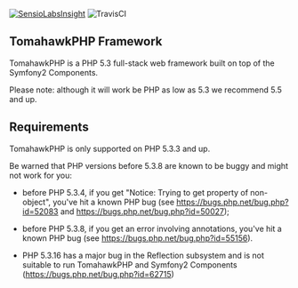 [![SensioLabsInsight](https://insight.sensiolabs.com/projects/85348a82-45a1-4ab4-ab32-62eddef3d82f/small.png)](https://insight.sensiolabs.com/projects/85348a82-45a1-4ab4-ab32-62eddef3d82f)
![TravisCI](https://travis-ci.org/tomahawkphp/framework.svg?branch=master)

TomahawkPHP Framework
-----------------

TomahawkPHP is a PHP 5.3 full-stack web framework built on top of the Symfony2 Components.

Please note: although it will work be PHP as low as 5.3 we recommend 5.5 and up. 

Requirements
------------

TomahawkPHP is only supported on PHP 5.3.3 and up.

Be warned that PHP versions before 5.3.8 are known to be buggy and might not
work for you:

 * before PHP 5.3.4, if you get "Notice: Trying to get property of
   non-object", you've hit a known PHP bug (see
   https://bugs.php.net/bug.php?id=52083 and
   https://bugs.php.net/bug.php?id=50027);

 * before PHP 5.3.8, if you get an error involving annotations, you've hit a
   known PHP bug (see https://bugs.php.net/bug.php?id=55156).

 * PHP 5.3.16 has a major bug in the Reflection subsystem and is not suitable to
   run TomahawkPHP and Symfony2 Components (https://bugs.php.net/bug.php?id=62715)
